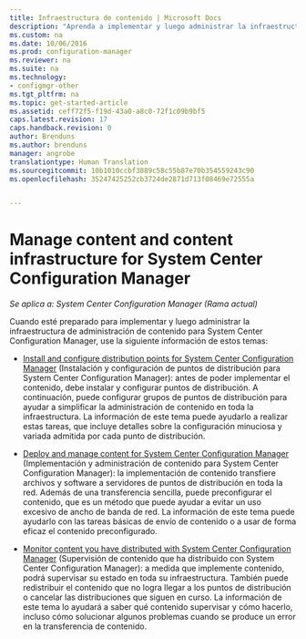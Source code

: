 ```yaml
---
title: Infraestructura de contenido | Microsoft Docs
description: "Aprenda a implementar y luego administrar la infraestructura de administración de contenido de System Center Configuration Manager."
ms.custom: na
ms.date: 10/06/2016
ms.prod: configuration-manager
ms.reviewer: na
ms.suite: na
ms.technology:
- configmgr-other
ms.tgt_pltfrm: na
ms.topic: get-started-article
ms.assetid: ceff72f5-f19d-43a0-a8c0-72f1c09b9bf5
caps.latest.revision: 17
caps.handback.revision: 0
author: Brenduns
ms.author: brenduns
manager: angrobe
translationtype: Human Translation
ms.sourcegitcommit: 10b1010ccbf3889c58c55b87e70b354559243c90
ms.openlocfilehash: 35247425252cb3724de2871d713f08469e72555a


---
```

# <a name="manage-content-and-content-infrastructure-for-system-center-configuration-manager"></a>Manage content and content infrastructure for System Center Configuration Manager

*Se aplica a: System Center Configuration Manager (Rama actual)*

Cuando esté preparado para implementar y luego administrar la infraestructura de administración de contenido para System Center Configuration Manager, use la siguiente información de estos temas:  

-   [Install and configure distribution points for System Center Configuration Manager](../../../../core/servers/deploy/configure/install-and-configure-distribution-points.md) (Instalación y configuración de puntos de distribución para System Center Configuration Manager): antes de poder implementar el contenido, debe instalar y configurar puntos de distribución. A continuación, puede configurar grupos de puntos de distribución para ayudar a simplificar la administración de contenido en toda la infraestructura. La información de este tema puede ayudarlo a realizar estas tareas, que incluye detalles sobre la configuración minuciosa y variada admitida por cada punto de distribución.  

-   [Deploy and manage content for System Center Configuration Manager](../../../../core/servers/deploy/configure/deploy-and-manage-content.md) (Implementación y administración de contenido para System Center Configuration Manager): la implementación de contenido transfiere archivos y software a servidores de puntos de distribución en toda la red. Además de una transferencia sencilla, puede preconfigurar el contenido, que es un método que puede ayudar a evitar un uso excesivo de ancho de banda de red. La información de este tema puede ayudarlo con las tareas básicas de envío de contenido o a usar de forma eficaz el contenido preconfigurado.  

-   [Monitor content you have distributed with System Center Configuration Manager](../../../../core/servers/deploy/configure/monitor-content-you-have-distributed.md) (Supervisión de contenido que ha distribuido con System Center Configuration Manager): a medida que implemente contenido, podrá supervisar su estado en toda su infraestructura. También puede redistribuir el contenido que no logra llegar a los puntos de distribución o cancelar las distribuciones que siguen en curso. La información de este tema lo ayudará a saber qué contenido supervisar y cómo hacerlo, incluso cómo solucionar algunos problemas cuando se produce un error en la transferencia de contenido.  



<!--HONumber=Dec16_HO3-->


